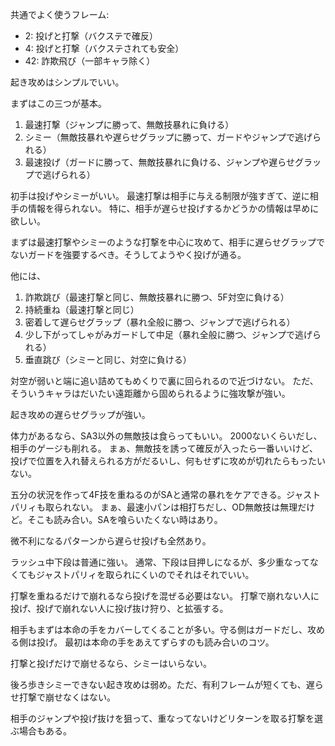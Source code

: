共通でよく使うフレーム:

- 2: 投げと打撃（バクステで確反）
- 4: 投げと打撃（バクステされても安全）
- 42: 詐欺飛び（一部キャラ除く）

起き攻めはシンプルでいい。

まずはこの三つが基本。

1. 最速打撃（ジャンプに勝って、無敵技暴れに負ける）
2. シミー（無敵技暴れや遅らせグラップに勝って、ガードやジャンプで逃げられる）
3. 最速投げ（ガードに勝って、無敵技暴れに負ける、ジャンプや遅らせグラップで逃げられる）

初手は投げやシミーがいい。
最速打撃は相手に与える制限が強すぎて、逆に相手の情報を得られない。
特に、相手が遅らせ投げするかどうかの情報は早めに欲しい。

まずは最速打撃やシミーのような打撃を中心に攻めて、相手に遅らせグラップでないガードを強要するべき。そうしてようやく投げが通る。

他には、

1. 詐欺跳び（最速打撃と同じ、無敵技暴れに勝つ、5F対空に負ける）
2. 持続重ね（最速打撃と同じ）
3. 密着して遅らせグラップ（暴れ全般に勝つ、ジャンプで逃げられる）
4. 少し下がってしゃがみガードして中足（暴れ全般に勝つ、ジャンプで逃げられる）
5. 垂直跳び（シミーと同じ、対空に負ける）

対空が弱いと端に追い詰めてもめくりで裏に回られるので近づけない。
ただ、そういうキャラはだいたい遠距離から固められるように強攻撃が強い。

起き攻めの遅らせグラップが強い。

体力があるなら、SA3以外の無敵技は食らってもいい。
2000ないくらいだし、相手のゲージも削れる。
まぁ、無敵技を誘って確反が入ったら一番いいけど、投げで位置を入れ替えられる方がだるいし、何もせずに攻めが切れたらもったいない。

五分の状況を作って4F技を重ねるのがSAと通常の暴れをケアできる。ジャストパリィも取られない。
まぁ、最速小パンは相打ちだし、OD無敵技は無理だけど。そこも読み合い。SAを喰らいたくない時はあり。

微不利になるパターンから遅らせ投げも全然あり。

ラッシュ中下段は普通に強い。
通常、下段は目押しになるが、多少重なってなくてもジャストパリィを取られにくいのでそれはそれでいい。

打撃を重ねるだけで崩れるなら投げを混ぜる必要はない。
打撃で崩れない人に投げ、投げで崩れない人に投げ抜け狩り、と拡張する。

相手もまずは本命の手をカバーしてくることが多い。守る側はガードだし、攻める側は投げ。
最初は本命の手をあえてずらすのも読み合いのコツ。

打撃と投げだけで崩せるなら、シミーはいらない。

後ろ歩きシミーできない起き攻めは弱め。ただ、有利フレームが短くても、遅らせ打撃で崩せなくはない。

相手のジャンプや投げ抜けを狙って、重なってないけどリターンを取る打撃を選ぶ場合もある。
